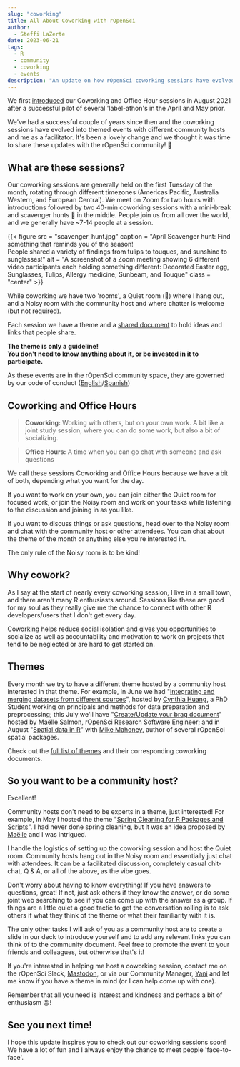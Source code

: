 ```yaml
---
slug: "coworking"
title: All About Coworking with rOpenSci
author:
  - Steffi LaZerte
date: 2023-06-21
tags:
  - R
  - community
  - coworking
  - events
description: "An update on how rOpenSci coworking sessions have evolved to include themes and community hosts!"
---
```


We first [introduced](/blog/2021/08/17/coworking-sessions) our Coworking and 
Office Hour sessions in August 2021 after a successful pilot of several 
'label-athon's in the April and May prior.

We've had a successful couple of years since then and the coworking sessions 
have evolved into themed events with different community hosts and me as
a facilitator. It's been a lovely change and we thought it was time to share these updates with the rOpenSci community! 🎉

## What are these sessions?

Our coworking sessions are generally held on the first Tuesday of the month, rotating
through different timezones (Americas Pacific, Australia Western, and European Central). 
We meet on Zoom for two hours with introductions followed by two 40-min coworking 
sessions with a mini-break and scavenger hunts 🔎 in the middle. 
People join us from all over the world, and we generally have ~7-14 people at a session.

{{< figure src = "scavenger_hunt.jpg" caption = "April Scavenger hunt: Find something that reminds you of the season!<br>People shared a variety of findings from tulips to touques, and sunshine to sunglasses!" alt = "A screenshot of a Zoom meeting showing 6 different video participants each holding something different: Decorated Easter egg, Sunglasses, Tulips, Allergy medicine, Sunbeam, and Touque" class = "center" >}}

While coworking we have two 'rooms', a Quiet room (🤫) where I hang out, 
and a Noisy room with the community host and where chatter is welcome (but not required).

Each session we have a theme and a [shared document](https://docs.google.com/document/d/1RhLBS20uH7uoD89NYS9LxVqUC1oWTlpeeMe40Z6ua3M/edit?usp=sharing)
to hold ideas and links that people share.

**The theme is only a guideline!<br>
You don't need to know anything about it, or be invested in it to participate.**

As these events are in the rOpenSci community space, they are governed by our
code of conduct ([English](code-of-conduct)/[Spanish](es/codigo-de-conducta/))

## Coworking and Office Hours

> **Coworking:** Working with others, but on your own work.
> A bit like a joint study session, where you can do some work, but also a bit of socializing. 

> **Office Hours:** A time when you can go chat with someone and ask questions

We call these sessions Coworking and Office Hours because we have a bit of both, 
depending what you want for the day. 

If you want to work on your own, you can join either the Quiet room for focused work, 
or join the Noisy room and work on your tasks while listening to the discussion and joining in as you like.

If you want to discuss things or ask questions, head over to the Noisy room and chat with the 
community host or other attendees. You can chat about the theme of the month or 
anything else you're interested in. 

The only rule of the Noisy room is to be kind!

## Why cowork?

As I say at the start of nearly every coworking session, I live in a small town, and there aren't many R enthusiasts around. Sessions like these 
are good for my soul as they really give me the chance to connect with other R 
developers/users that I don't get every day.

Coworking helps reduce social isolation and gives you opportunities to socialize as well
as accountability and motivation to work on projects that tend to be neglected
or are hard to get started on.

## Themes

Every month we try to have a different theme hosted by a community host interested in that theme. 
For example, in June we had 
"[Integrating and merging datasets from different sources](/events/coworking-2023-06)", 
hosted by [Cynthia Huang](/author/cynthia-huang), a PhD Student working on principals and methods for data preparation and preprocessing;
this July we'll have "[Create/Update your brag document](/events/coworking-2023-07/)"
hosted by [Maëlle Salmon](/author/maelle-salmon), rOpenSci Research Software Engineer; 
and in August "[Spatial data in R](/events/coworking-2023-08)" with [Mike Mahoney](/author/mike-mahoney), 
author of several rOpenSci spatial packages.

Check out the [full list of themes](https://docs.google.com/document/d/1RhLBS20uH7uoD89NYS9LxVqUC1oWTlpeeMe40Z6ua3M/edit?usp=sharing) and their corresponding coworking documents.

## So you want to be a community host?

Excellent! 

Community hosts don't need to be experts in a theme, just interested!
For example, in May I hosted the theme "[Spring Cleaning for R Packages and Scripts](/events/coworking-2023-05)".
I had never done spring cleaning, but it was an idea proposed by [Maëlle](/author/maëlle-salmon) 
and I was intrigued.

I handle the logistics of setting up the coworking session and host the Quiet room.
Community hosts hang out in the Noisy room and essentially just chat with attendees. 
It can be a facilitated discussion, completely casual chit-chat, Q & A, or all of the above, as the vibe goes.

Don't worry about having to know everything! 
If you have answers to questions, great! 
If not, just ask others if they know the answer, 
or do some joint web searching to see if you can come up with the answer as a group.
If things are a little quiet a good tactic to get the conversation rolling is to ask others if what they 
think of the theme or what their familiarity with it is.

The only other tasks I will ask of you as a community host are to create a slide in our deck to 
introduce yourself and to add any relevant links you can think of to the community document. 
Feel free to promote the event to your friends and colleagues, but otherwise that's it!

If you're interested in helping me host a coworking session, contact me on 
the rOpenSci Slack, [Mastodon](@steffilazerte@fosstodon.org),
or via our Community Manager, [Yani](yabellini@ropensci.org) and let me know if
you have a theme in mind (or I can help come up with one).

Remember that all you need is interest and kindness and perhaps a bit of enthusiasm 😉!

## See you next time!

I hope this update inspires you to check out our coworking sessions soon! 
We have a lot of fun and I always enjoy the chance to meet people 'face-to-face'.

